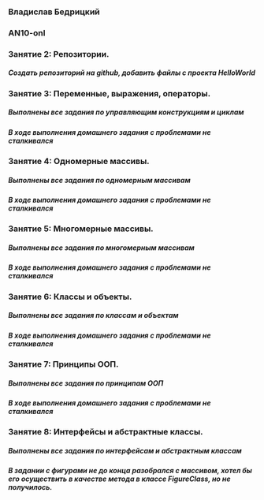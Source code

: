 <h3>Владислав Бедрицкий</h3>
<h3>AN10-onl</h3>
<h3>Занятие 2: Репозитории.</h3>
<h5>Создать репозиторий на github, добавить файлы с проекта HelloWorld</h5>

<h3>Занятие 3: Переменные, выражения, операторы.</h3>
<h5>Выполнены все задания по управляющим конструкциям и циклам</h5>
<h5>В ходе выполнения домашнего задания с проблемами не сталкивался</h5>

<h3>Занятие 4: Одномерные массивы.</h3>
<h5>Выполнены все задания по одномерным массивам</h5>
<h5>В ходе выполнения домашнего задания с проблемами не сталкивался</h5>

<h3>Занятие 5: Многомерные массивы.</h3>
<h5>Выполнены все задания по многомерным массивам</h5>
<h5>В ходе выполнения домашнего задания с проблемами не сталкивался</h5>

<h3>Занятие 6: Классы и объекты.</h3>
<h5>Выполнены все задания по классам и объектам</h5>
<h5>В ходе выполнения домашнего задания с проблемами не сталкивался</h5>

<h3>Занятие 7: Принципы ООП.</h3>
<h5>Выполнены все задания по принципам ООП</h5>
<h5>В ходе выполнения домашнего задания с проблемами не сталкивался</h5>

<h3>Занятие 8: Интерфейсы и абстрактные классы.</h3>
<h5>Выполнены все задания по интерфейсам и абстрактным классам</h5>
<h5>В задании с фигурами не до конца разобрался с массивом, хотел бы его осуществить в качестве метода в классе FigureClass, но не получилось.</h5>